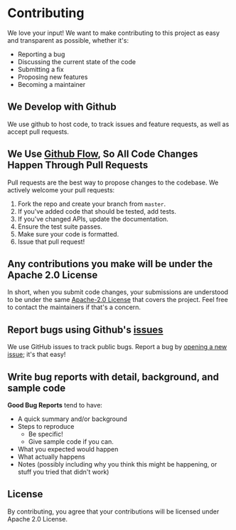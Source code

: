 # Contributing
We love your input! We want to make contributing to this project as easy and transparent as possible, whether it's:

- Reporting a bug
- Discussing the current state of the code
- Submitting a fix
- Proposing new features
- Becoming a maintainer

## We Develop with Github
We use github to host code, to track issues and feature requests, as well as accept pull requests.

## We Use [Github Flow](https://guides.github.com/introduction/flow/index.html), So All Code Changes Happen Through Pull Requests
Pull requests are the best way to propose changes to the codebase. We actively welcome your pull requests:

1. Fork the repo and create your branch from `master`.
2. If you've added code that should be tested, add tests.
3. If you've changed APIs, update the documentation.
4. Ensure the test suite passes.
5. Make sure your code is formatted.
6. Issue that pull request!

## Any contributions you make will be under the Apache 2.0 License
In short, when you submit code changes, your submissions are understood to be under the same [Apache-2.0 License](https://github.com/memiiso/debezium-server-iceberg/blob/master/LICENSE) that covers the project. Feel free to contact the maintainers if that's a concern.

## Report bugs using Github's [issues](https://github.com/memiiso/debezium-server-iceberg/issues)
We use GitHub issues to track public bugs. Report a bug by [opening a new issue](); it's that easy!

## Write bug reports with detail, background, and sample code
**Good Bug Reports** tend to have:

- A quick summary and/or background
- Steps to reproduce
  - Be specific!
  - Give sample code if you can.
- What you expected would happen
- What actually happens
- Notes (possibly including why you think this might be happening, or stuff you tried that didn't work)

## License
By contributing, you agree that your contributions will be licensed under Apache 2.0 License.
